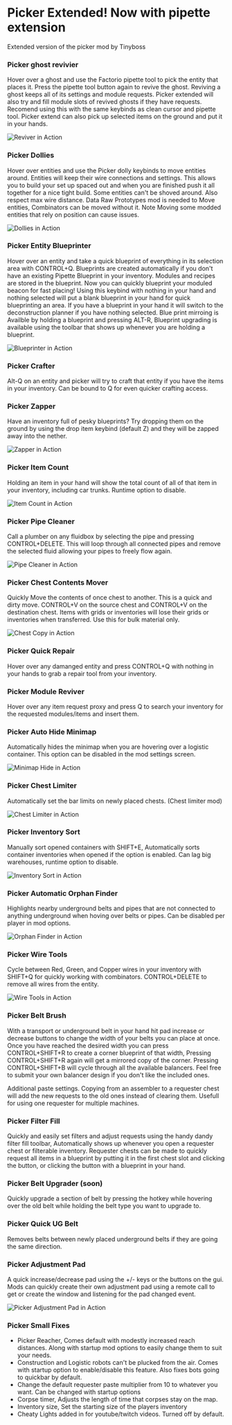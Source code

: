 # Picker Extended!  Now with pipette extension
Extended version of the picker mod by Tinyboss

### Picker ghost revivier
Hover over a ghost and use the Factorio pipette tool to pick the entity that places it. Press the pipette tool button again to revive the ghost. Reviving a ghost keeps all of its settings and module requests. Picker extended will also try and fill module slots of revived ghosts if they have requests.
Recomend using this with the same keybinds as clean cursor and pipette tool. Picker extend can also pick up selected items on the ground and put it in your hands.

![Reviver in Action](https://github.com/Nexela/PickerExtended/blob/master/web/picker-reviver.gif)

### Picker Dollies
Hover over entities and use the Picker dolly keybinds to move entities around. Entities will keep their wire connections and settings. This allows you to build your set up spaced out and when you are finished push it all together for a nice tight build. Some entities can't be shoved around. Also respect max wire distance. Data Raw Prototypes mod is needed to Move entities, Combinators can be moved without it.  Note Moving some modded entities that rely on position can cause issues.

![Dollies in Action](https://github.com/Nexela/PickerExtended/blob/master/web/picker-combinator-dolly.gif)

### Picker Entity Blueprinter
Hover over an entity and take a quick blueprint of everything in its selection area with CONTROL+Q. Blueprints are created automatically if you don't have an existing Pipette Blueprint in your inventory. Modules and recipes are stored in the blueprint. Now you can quickly blueprint your moduled beacon for fast placing! Using this keybind with nothing in your hand and nothing selected will put a blank blueprint in your hand for quick blueprinting an area. If you have a blueprint in your hand it will switch to the deconstruction planner if you have nothing selected. Blue print mirroing is Availble by holding a blueprint and pressing ALT-R, Blueprint upgrading is available using the toolbar that shows up whenever you are holding a blueprint.

![Blueprinter in Action](https://github.com/Nexela/PickerExtended/blob/master/web/picker-blueprinter.gif)

### Picker Crafter
Alt-Q on an entity and picker will try to craft that entity if you have the items in your inventory. Can be bound to Q for even quicker crafting access.

### Picker Zapper
Have an inventory full of pesky blueprints? Try dropping them on the ground by using the drop item keybind (default Z) and they will be zapped away into the nether.

![Zapper in Action](https://github.com/Nexela/PickerExtended/blob/master/web/picker-zapper.gif)

### Picker Item Count
Holding an item in your hand will show the total count of all of that item in your inventory, including car trunks. Runtime option to disable.

![Item Count in Action](https://github.com/Nexela/PickerExtended/blob/master/web/picker-item-count.gif)

### Picker Pipe Cleaner
Call a plumber on any fluidbox by selecting the pipe and pressing CONTROL+DELETE. This will loop through all connected pipes and remove the selected fluid allowing your pipes to freely flow again.

![Pipe Cleaner in Action](https://github.com/Nexela/PickerExtended/blob/master/web/picker-pipe-cleaner.gif)

### Picker Chest Contents Mover
Quickly Move the contents of once chest to another. This is a quick and dirty move. CONTROL+V on the source chest and CONTROL+V on the destination chest. Items with grids or inventories will lose their grids or inventories when transferred. Use this for bulk material only.

![Chest Copy in Action](https://github.com/Nexela/PickerExtended/blob/master/web/picker-inv-copy.gif)

### Picker Quick Repair
Hover over any damanged entity and press CONTROL+Q with nothing in your hands to grab a repair tool from your inventory.

### Picker Module Reviver
Hover over any item request proxy and press Q to search your inventory for the requested modules/items and insert them.

### Picker Auto Hide Minimap
Automatically hides the minimap when you are hovering over a logistic container. This option can be disabled in the mod settings screen.

![Minimap Hide in Action](https://github.com/Nexela/PickerExtended/blob/master/web/picker-minimap-hide.gif)

### Picker Chest Limiter
Automatically set the bar limits on newly placed chests. (Chest limiter mod)

![Chest Limiter in Action](https://github.com/Nexela/PickerExtended/blob/master/web/picker-chest-limit.gif)

### Picker Inventory Sort
Manually sort opened containers with SHIFT+E, Automatically sorts container inventories when opened if the option is enabled. Can lag big warehouses, runtime option to disable.

![Inventory Sort in Action](https://github.com/Nexela/PickerExtended/blob/master/web/picker-inventory-sort.gif)

### Picker Automatic Orphan Finder
Highlights nearby underground belts and pipes that are not connected to anything underground when hoving over belts or pipes. Can be disabled per player in mod options.

![Orphan Finder in Action](https://github.com/Nexela/PickerExtended/blob/master/web/picker-orphans.gif)

### Picker Wire Tools
Cycle between Red, Green, and Copper wires in your inventory with SHIFT+Q  for quickly working with combinators. CONTROL+DELETE to remove all wires from the entity.

![Wire Tools in Action](https://github.com/Nexela/PickerExtended/blob/master/web/picker-wire-tools.gif)

### Picker Belt Brush
With a transport or underground belt in your hand hit pad increase or decrease buttons to change the width of your belts you can place at once. Once you have reached the desired width you can press CONTROL+SHIFT+R to create a corner blueprint of that width, Pressing CONTROL+SHIFT+R again will get a mirrored copy of the corner. Pressing CONTROL+SHIFT+B will cycle through all the available balancers. Feel free to submit your own balancer design if you don't like the included ones.

Additional paste settings. Copying from an assembler to a requester chest will add the new requests to the old ones instead of clearing them. Usefull for using one requester for multiple machines.

### Picker Filter Fill
Quickly and easily set filters and adjust requests using the handy dandy filter fill toolbar, Automatically shows up whenever you open a requester chest or filterable inventory. Requester chests can be made to quickly request all items in a blueprint by putting it in the first chest slot and clicking the button, or clicking the button with a blueprint in your hand.

### Picker Belt Upgrader (soon)
Quickly upgrade a section of belt by pressing the hotkey while hovering over the old belt while holding the belt type you want to upgrade to.

### Picker Quick UG Belt
Removes belts between newly placed underground belts if they are going the same direction.

### Picker Adjustment Pad
A quick increase/decrease pad using the +/- keys or the buttons on the gui. Mods can quickly create their own adjustment pad using a remote call to get or create the window and listening for the pad changed event.

![Picker Adjustment Pad in Action](https://github.com/Nexela/PickerExtended/blob/master/web/picker-adjustment-pad.gif)

### Picker Small Fixes
-   Picker Reacher, Comes default with modestly increased reach distances. Along with startup mod options to easily change them to suit your needs.
-   Construction and Logistic robots can't be plucked from the air. Comes with startup option to enable/disable this feature.  Also fixes bots going to quickbar by default.
-   Change the default requester paste multiplier from 10 to whatever you want. Can be changed with startup options
-   Corpse timer, Adjusts the length of time that corpses stay on the map.
-   Inventory size, Set the starting size of the players inventory
-   Cheaty Lights added in for youtube/twitch videos. Turned off by default.
